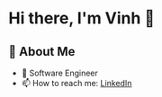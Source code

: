 # Hi there, I'm Vinh 👋


## 🚀 About Me

* 💼 Software Engineer
* 📫 How to reach me: [LinkedIn](https://www.linkedin.com/in/vinhnguyen261)

<!--
* 🌱 I’m currently learning [Technologies, skills, or areas you're focusing on]
* 👯 I’m looking to collaborate on [Types of projects or open source initiatives you're interested in]
* 🤔 I’m looking for help with [Specific challenges you're facing or areas you need guidance in]
* 💬 Ask me about [Topics you're knowledgeable about and happy to discuss]
* 📫 How to reach me: [Email, LinkedIn, or other preferred contact methods]
* 😄 Pronouns: [Your pronouns, if you feel comfortable sharing]
* ⚡ Fun fact: [Something interesting or quirky about yourself]
-->

<!--
## 🛠️ Skills

[List your technical skills (languages, frameworks, tools) and any relevant soft skills (communication, teamwork, etc.). You can use badges or icons for visual appeal.]

## 📊 Stats

[Optional: Embed GitHub stats, contribution graphs, or other metrics using services like GitHub Readme Stats or WakaTime.]

## 🏆 Achievements

[List any notable accomplishments, awards, certifications, or projects you're particularly proud of.]

## 🌱 Latest Blog Posts

[If you have a blog or technical writing, link your most recent posts here.]

## 🤝 Let's Connect

[Include links to your social profiles, website, or portfolio.]
-->
